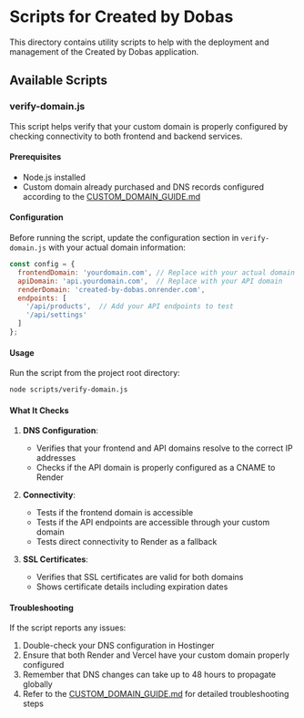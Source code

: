 # Scripts for Created by Dobas

This directory contains utility scripts to help with the deployment and management of the Created by Dobas application.

## Available Scripts

### verify-domain.js

This script helps verify that your custom domain is properly configured by checking connectivity to both frontend and backend services.

#### Prerequisites

- Node.js installed
- Custom domain already purchased and DNS records configured according to the [CUSTOM_DOMAIN_GUIDE.md](../CUSTOM_DOMAIN_GUIDE.md)

#### Configuration

Before running the script, update the configuration section in `verify-domain.js` with your actual domain information:

```javascript
const config = {
  frontendDomain: 'yourdomain.com', // Replace with your actual domain
  apiDomain: 'api.yourdomain.com',  // Replace with your API domain
  renderDomain: 'created-by-dobas.onrender.com',
  endpoints: [
    '/api/products',  // Add your API endpoints to test
    '/api/settings'
  ]
};
```

#### Usage

Run the script from the project root directory:

```bash
node scripts/verify-domain.js
```

#### What It Checks

1. **DNS Configuration**:
   - Verifies that your frontend and API domains resolve to the correct IP addresses
   - Checks if the API domain is properly configured as a CNAME to Render

2. **Connectivity**:
   - Tests if the frontend domain is accessible
   - Tests if the API endpoints are accessible through your custom domain
   - Tests direct connectivity to Render as a fallback

3. **SSL Certificates**:
   - Verifies that SSL certificates are valid for both domains
   - Shows certificate details including expiration dates

#### Troubleshooting

If the script reports any issues:

1. Double-check your DNS configuration in Hostinger
2. Ensure that both Render and Vercel have your custom domain properly configured
3. Remember that DNS changes can take up to 48 hours to propagate globally
4. Refer to the [CUSTOM_DOMAIN_GUIDE.md](../CUSTOM_DOMAIN_GUIDE.md) for detailed troubleshooting steps